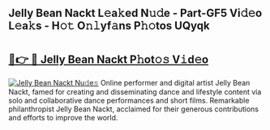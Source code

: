 ## Jelly Bean Nackt L𝚎a𝚔ed N𝚞𝚍e - Part-GF5 Vi𝚍𝚎o L𝚎a𝚔s - H𝚘𝚝 O𝚗𝚕yf𝚊ns P𝚑𝚘tos UQyqk

# <h2><a href="http://kfenqk.oniu.top/?m=Jelly+Bean+Nackt">🔗👉 🔴 Jelly Bean Nackt P𝚑ot𝚘𝚜 V𝚒d𝚎o</a></h2>

[![Jelly Bean Nackt Nu𝚍e𝚜](https://i.imgur.com/0qMVB7G.gif)](http://kfenqk.oniu.top/?m=Jelly+Bean+Nackt)
Online performer and digital artist Jelly Bean Nackt, famed for creating and disseminating dance and lifestyle content via solo and collaborative dance performances and short films. Remarkable philanthropist Jelly Bean Nackt, acclaimed for their generous contributions and efforts to improve the world.  
